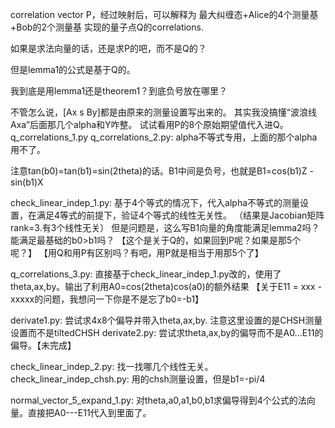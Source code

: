 correlation vector P，经过映射后，可以解释为 最大纠缠态+Alice的4个测量基+Bob的2个测量基 实现的量子点Q的correlations.

如果是求法向量的话，还是求P的吧，而不是Q的？

但是lemma1的公式是基于Q的。

我到底是用lemma1还是theorem1？到底负号放在哪里？


不管怎么说，[Ax s By]都是由原来的测量设置写出来的。
其实我没搞懂“波浪线Axa”后面那几个alpha和Y咋整。
试试看用P的8个原始期望值代入进Q。 q_correlations_1.py
q_correlations_2.py: alpha不等式专用，上面的那个alpha用不了。


注意tan(b0)=tan(b1)=sin(2theta)的话。B1中间是负号，也就是B1=cos(b1)Z - sin(b1)X


check_linear_indep_1.py: 基于4个等式的情况下，代入alpha不等式的测量设置，在满足4等式的前提下，验证4个等式的线性无关性。
（结果是Jacobian矩阵rank=3.有3个线性无关）
    但是问题是，这么写B1向量的角度能满足lemma2吗？能满足最基础的b0>b1吗？
【这个是关于Q的，如果回到P呢？如果是那5个呢？】
    【用Q和用P有区别吗？有吧，用P就是相当于用那5个了】

q_correlations_3.py: 直接基于check_linear_indep_1.py改的，使用了theta,ax,by。输出了利用A0=cos(2theta)cos(a0)的额外结果
【关于E11 = xxx - xxxxx的问题，我想问一下你是不是忘了b0=-b1】

derivate1.py: 尝试求4x8个偏导并带入theta,ax,by. 注意这里设置的是CHSH测量设置而不是tiltedCHSH
derivate2.py: 尝试求theta,ax,by的偏导而不是A0...E11的偏导。【未完成】

check_linear_indep_2.py: 找一找哪几个线性无关。
check_linear_indep_chsh.py: 用的chsh测量设置，但是b1=-pi/4

normal_vector_5_expand_1.py: 对theta,a0,a1,b0,b1求偏导得到4个公式的法向量。直接把A0---E11代入到里面了。